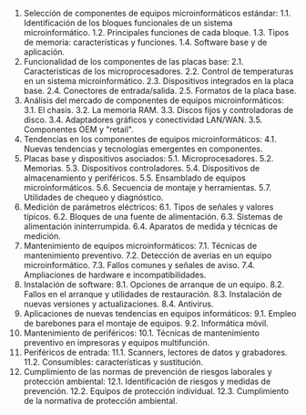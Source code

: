 1. Selección de componentes de equipos microinformáticos estándar:
1.1. Identificación de los bloques funcionales de un sistema microinformático.
1.2. Principales funciones de cada bloque.
1.3. Tipos de memoria: características y funciones.
1.4. Software base y de aplicación.
2. Funcionalidad de los componentes de las placas base:
2.1. Características de los microprocesadores.
2.2. Control de temperaturas en un sistema microinformático.
2.3. Dispositivos integrados en la placa base.
2.4. Conectores de entrada/salida.
2.5. Formatos de la placa base.
3. Análisis del mercado de componentes de equipos microinformáticos:
3.1. El chasis.
3.2. La memoria RAM.
3.3. Discos fijos y controladoras de disco.
3.4. Adaptadores gráficos y conectividad LAN/WAN.
3.5. Componentes OEM y "retail".
4. Tendencias en los componentes de equipos microinformáticos:
4.1. Nuevas tendencias y tecnologías emergentes en componentes.
5. Placas base y dispositivos asociados:
5.1. Microprocesadores.
5.2. Memorias.
5.3. Dispositivos controladores.
5.4. Dispositivos de almacenamiento y periféricos.
5.5. Ensamblado de equipos microinformáticos.
5.6. Secuencia de montaje y herramientas.
5.7. Utilidades de chequeo y diagnóstico.
6. Medición de parámetros eléctricos:
6.1. Tipos de señales y valores típicos.
6.2. Bloques de una fuente de alimentación.
6.3. Sistemas de alimentación ininterrumpida.
6.4. Aparatos de medida y técnicas de medición.
7. Mantenimiento de equipos microinformáticos:
7.1. Técnicas de mantenimiento preventivo.
7.2. Detección de averías en un equipo microinformático.
7.3. Fallos comunes y señales de aviso.
7.4. Ampliaciones de hardware e incompatibilidades.
8. Instalación de software:
8.1. Opciones de arranque de un equipo.
8.2. Fallos en el arranque y utilidades de restauración.
8.3. Instalación de nuevas versiones y actualizaciones.
8.4. Antivirus.
9. Aplicaciones de nuevas tendencias en equipos informáticos:
9.1. Empleo de barebones para el montaje de equipos.
9.2. Informática móvil.
10. Mantenimiento de periféricos:
10.1. Técnicas de mantenimiento preventivo en impresoras y equipos multifunción.
11. Periféricos de entrada:
11.1. Scanners, lectores de datos y grabadores.
11.2. Consumibles: características y sustitución.
12. Cumplimiento de las normas de prevención de riesgos laborales y protección ambiental:
12.1. Identificación de riesgos y medidas de prevención.
12.2. Equipos de protección individual.
12.3. Cumplimiento de la normativa de protección ambiental.
